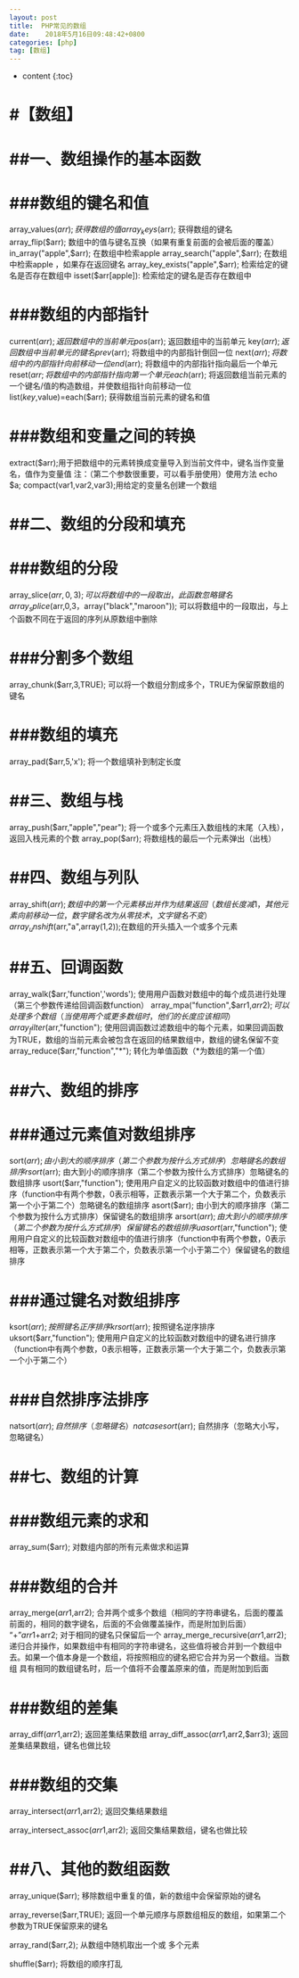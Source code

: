 ```yaml
---
layout: post
title:  PHP常见的数组
date:    2018年5月16日09:48:42+0800
categories: [php] 
tag: [数组] 
---
```


* content
{:toc}


#【数组】
===============


##一、数组操作的基本函数
===============


###数组的键名和值
===============


array_values($arr);  获得数组的值
array_keys($arr);  获得数组的键名
array_flip($arr);  数组中的值与键名互换（如果有重复前面的会被后面的覆盖）
in_array("apple",$arr);  在数组中检索apple
array_search("apple",$arr);  在数组中检索apple ，如果存在返回键名
array_key_exists("apple",$arr);  检索给定的键名是否存在数组中
isset($arr[apple]):   检索给定的键名是否存在数组中


###数组的内部指针
===============


current($arr);  返回数组中的当前单元
pos($arr);  返回数组中的当前单元
key($arr);  返回数组中当前单元的键名
prev($arr);  将数组中的内部指针倒回一位
next($arr);  将数组中的内部指针向前移动一位
end($arr);  将数组中的内部指针指向最后一个单元
reset($arr;  将数组中的内部指针指向第一个单元
each($arr);  将返回数组当前元素的一个键名/值的构造数组，并使数组指针向前移动一位
list($key,$value)=each($arr);  获得数组当前元素的键名和值


###数组和变量之间的转换
===============


extract($arr);用于把数组中的元素转换成变量导入到当前文件中，键名当作变量名，值作为变量值
注：（第二个参数很重要，可以看手册使用）使用方法 echo $a;
compact(var1,var2,var3);用给定的变量名创建一个数组


##二、数组的分段和填充
===============


###数组的分段
===============


array_slice($arr,0,3);  可以将数组中的一段取出，此函数忽略键名
array_splice($arr,0,3，array("black","maroon"));  可以将数组中的一段取出，与上个函数不同在于返回的序列从原数组中删除


###分割多个数组
===============


array_chunk($arr,3,TRUE);  可以将一个数组分割成多个，TRUE为保留原数组的键名


###数组的填充
===============


array_pad($arr,5,'x');  将一个数组填补到制定长度


##三、数组与栈
===============

array_push($arr,"apple","pear");  将一个或多个元素压入数组栈的末尾（入栈），返回入栈元素的个数
array_pop($arr);  将数组栈的最后一个元素弹出（出栈）


##四、数组与列队
===============


array_shift($arr);数组中的第一个元素移出并作为结果返回（数组长度减1，其他元素向前移动一位，数字键名改为从零技术，文字键名不变）
array_unshift($arr,"a",array(1,2));在数组的开头插入一个或多个元素


##五、回调函数
===============

array_walk($arr,'function','words');  使用用户函数对数组中的每个成员进行处理（第三个参数传递给回调函数function）
array_mpa("function",$arr1,$arr2);  可以处理多个数组（当使用两个或更多数组时，他们的长度应该相同）
array_filter($arr,"function");  使用回调函数过滤数组中的每个元素，如果回调函数为TRUE，数组的当前元素会被包含在返回的结果数组中，数组的键名保留不变
array_reduce($arr,"function","*");  转化为单值函数（*为数组的第一个值）


##六、数组的排序
===============


###通过元素值对数组排序
===============


sort($arr);  由小到大的顺序排序（第二个参数为按什么方式排序）忽略键名的数组排序
rsort($arr);  由大到小的顺序排序（第二个参数为按什么方式排序）忽略键名的数组排序
usort($arr,"function");  使用用户自定义的比较函数对数组中的值进行排序（function中有两个参数，0表示相等，正数表示第一个大于第二个，负数表示第一个小于第二个）忽略键名的数组排序
asort($arr);  由小到大的顺序排序（第二个参数为按什么方式排序）保留键名的数组排序
arsort($arr);  由大到小的顺序排序（第二个参数为按什么方式排序）保留键名的数组排序
uasort($arr,"function");  使用用户自定义的比较函数对数组中的值进行排序（function中有两个参数，0表示相等，正数表示第一个大于第二个，负数表示第一个小于第二个）保留键名的数组排序


###通过键名对数组排序
===============


ksort($arr);  按照键名正序排序
krsort($arr);  按照键名逆序排序
uksort($arr,"function");  使用用户自定义的比较函数对数组中的键名进行排序（function中有两个参数，0表示相等，正数表示第一个大于第二个，负数表示第一个小于第二个）


###自然排序法排序
===============


natsort($arr);  自然排序（忽略键名）
natcasesort($arr);  自然排序（忽略大小写，忽略键名）


##七、数组的计算
===============


###数组元素的求和
===============


array_sum($arr);  对数组内部的所有元素做求和运算


###数组的合并
===============


array_merge($arr1,$arr2);  合并两个或多个数组（相同的字符串键名，后面的覆盖前面的，相同的数字键名，后面的不会做覆盖操作，而是附加到后面）
“+”$arr1+$arr2;  对于相同的键名只保留后一个
array_merge_recursive($arr1,$arr2);   递归合并操作，如果数组中有相同的字符串键名，这些值将被合并到一个数组中去。如果一个值本身是一个数组，将按照相应的键名把它合并为另一个数组。当数组 具有相同的数组键名时，后一个值将不会覆盖原来的值，而是附加到后面


###数组的差集
===============


array_diff($arr1,$arr2);  返回差集结果数组
array_diff_assoc($arr1,$arr2,$arr3);  返回差集结果数组，键名也做比较


###数组的交集
===============


array_intersect($arr1,$arr2);  返回交集结果数组

array_intersect_assoc($arr1,$arr2);  返回交集结果数组，键名也做比较


##八、其他的数组函数
===============

array_unique($arr);  移除数组中重复的值，新的数组中会保留原始的键名

array_reverse($arr,TRUE);  返回一个单元顺序与原数组相反的数组，如果第二个参数为TRUE保留原来的键名

array_rand($arr,2);  从数组中随机取出一个或 多个元素

shuffle($arr);  将数组的顺序打乱